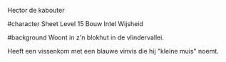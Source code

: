 Hector de kabouter

#character Sheet
Level 15
Bouw
Intel
Wijsheid

#background
Woont in z'n blokhut in de vlindervallei.

Heeft een vissenkom met een blauwe vinvis die hij "kleine muis" noemt.
